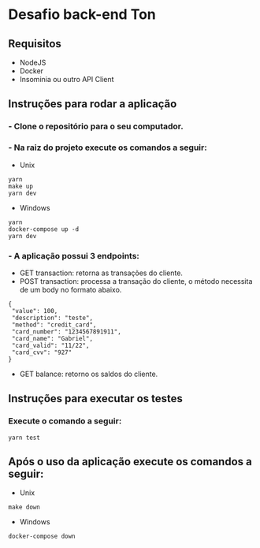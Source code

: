 # Desafio back-end Ton

## Requisitos
* NodeJS
* Docker
* Insominia ou outro API Client

## Instruções para rodar a aplicação
### - Clone o repositório para o seu computador.
### - Na raiz do projeto execute os comandos a seguir:<br />

* Unix
 ```
yarn
make up
yarn dev
```
* Windows
 ```
yarn
docker-compose up -d
yarn dev
```
### - A aplicação possui 3 endpoints:
* GET transaction: retorna as transações do cliente.
* POST transaction: processa a transação do cliente, o método necessita de um body no formato abaixo.
 ```
{
  "value": 100,
  "description": "teste",
  "method": "credit_card",
  "card_number": "1234567891911",
  "card_name": "Gabriel",
  "card_valid": "11/22",
  "card_cvv": "927"
}
```
* GET balance: retorno os saldos do cliente.

## Instruções para executar os testes
### Execute o comando a seguir:<br />

 ```
yarn test
```

## Após o uso da aplicação execute os comandos a seguir:<br />

* Unix
 ```
make down
```
* Windows
 ```
docker-compose down
```
